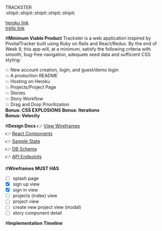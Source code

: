 TRACKSTER  
:shipit::shipit::shipit::shipit::shipit:

[heroku link](#)  
[trello link](https://trello.com/b/5xpjhjV8/trackster)

#__Minimum Viable Product__
Trackster is a web application inspired by PivotalTracker built using Ruby on Rails and React/Redux. By the end of Week 9, this app will, at a minimum, satisfy the following criteria with smooth, bug-free navigation, adequate seed data and sufficient CSS styling:

:boom: New account creation, login, and guest/demo login  
:boom: A production README  
:boom: Hosting on Heroku  
:boom: Projects/Project Page  
:boom: Stories  
:boom: Story Workflow  
:boom: Drag and Drop Prioritization  
__Bonus: CSS EXPLOSIONS__
__Bonus: Iterations__  
__Bonus: Velocity__

#__Design Docs__
:point_right: [View Wireframes](./wireframes)  
:point_right: [React Components](./component-hierarchy.md)  
:point_right: [Sample State](./sample-state.md)  
:point_right: [DB Schema](./schema.md)  
:point_right: [API Endpoints](./api-endpoints.md)  

#__Wireframes MUST HAS__
- [ ] splash page
- [x] sign up view
- [x] sign in view
- [ ] projects (index) view
- [ ] project view
- [ ] create new project view (modal)
- [ ] story component detail

#__Implementation Timeline__
